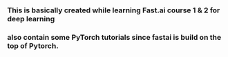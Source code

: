 ### This is basically created while learning Fast.ai course 1 & 2 for deep learning
### also contain some PyTorch tutorials since fastai is build on the top of Pytorch.
